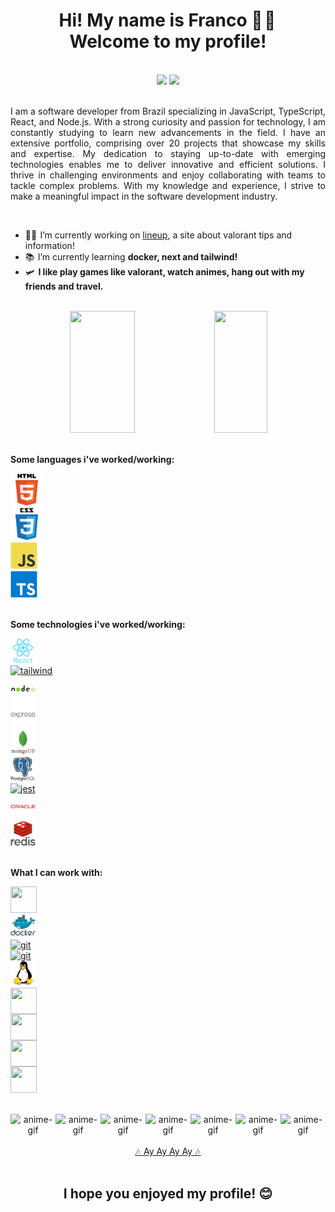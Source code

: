 <h1 align="center">Hi! My name is Franco 🤠 💚  <br> Welcome to my profile!</h1>

<br>

<div align="center" class="mb2">
<!--   <a href="https://instagram.com/dntfindmel" target="_blank"><img src="https://img.shields.io/badge/-Instagram-%23E4405F?style=for-the-badge&logo=instagram&logoColor=white" target="_blank"></a> -->
  <a href = "mailto:francotallesextreme@gmail.com"><img src="https://img.shields.io/badge/-Gmail-%23333?style=for-the-badge&logo=gmail&logoColor=white" target="_blank"></a>
  <a href="https://www.linkedin.com/in/francotalles/" target="_blank"><img src="https://img.shields.io/badge/-LinkedIn-%230077B5?style=for-the-badge&logo=linkedin&logoColor=white" target="_blank"></a>
<!--    	<a href="https://twitter.com/dntfindmel_" target="_blank"><img src="https://img.shields.io/badge/Twitter-1DA1F2?style=for-the-badge&logo=twitter&logoColor=white" target="_blank"></a> -->
</div>

<br>

<p align="justify">I am a software developer from Brazil specializing in JavaScript, TypeScript, React, and Node.js. With a strong curiosity and passion for technology, I am constantly studying to learn new advancements in the field. I have an extensive portfolio, comprising over 20 projects that showcase my skills and expertise. My dedication to staying up-to-date with emerging technologies enables me to deliver innovative and efficient solutions. I thrive in challenging environments and enjoy collaborating with teams to tackle complex problems. With my knowledge and experience, I strive to make a meaningful impact in the software development industry.</p>

<br>

<div>
  <ul>
    <li>👷‍♂️  I’m currently working on <a href="https://github.com/FrancoTalles/lineup-front" target="_blank">lineup</a>, a site about valorant tips and information!     </li>
    <li>📚  I’m currently learning <b>docker, next and tailwind!</b></li>
    <li>🛩️  <b>I like play games like valorant, watch animes, hang out with my friends and travel.</b></li>
  </ul>
</div>

<br>


<div align="center">
   <img width="45.5%" height="195px" src="https://github-readme-stats.vercel.app/api?username=FrancoTalles&show_icons=true&theme=synthwave">
   <img width="41%" height="195px" src="https://github-readme-stats.vercel.app/api/top-langs/?username=FrancoTalles&hide_progress=true&theme=synthwave">
</div>

<br>

<p><b>Some languages i've worked/working:</b></p>

<div style="display: flex; flex-direction: column;">
    <a href="https://www.w3.org/html/" target="_blank" rel="noreferrer"> <img src="https://raw.githubusercontent.com/devicons/devicon/master/icons/html5/html5-original-wordmark.svg" alt="html5" width="52" height="52"/> </a>
    <a href="https://www.w3schools.com/css/" target="_blank" rel="noreferrer"> <img src="https://raw.githubusercontent.com/devicons/devicon/master/icons/css3/css3-original-wordmark.svg" alt="css3" width="52" height="52"/> </a>
    <a href="https://developer.mozilla.org/en-US/docs/Web/JavaScript" target="_blank" rel="noreferrer"> <img src="https://raw.githubusercontent.com/devicons/devicon/master/icons/javascript/javascript-original.svg" alt="javascript" width="43" height="43"/> </a>
    <a href="https://www.typescriptlang.org/" target="_blank" rel="noreferrer"> <img src="https://raw.githubusercontent.com/devicons/devicon/master/icons/typescript/typescript-original.svg" alt="typescript" width="43" height="43"/> </a>
</div>

<br>

<p><b>Some technologies i've worked/working:</b></p>

<div style="display: flex; flex-direction: column;">
    <a href="https://reactjs.org/" target="_blank" rel="noreferrer"> <img src="https://raw.githubusercontent.com/devicons/devicon/master/icons/react/react-original-wordmark.svg" alt="react" width="40" height="40"/> </a>
    <a href="https://tailwindcss.com/" target="_blank" rel="noreferrer"> <img src="https://www.vectorlogo.zone/logos/tailwindcss/tailwindcss-icon.svg" alt="tailwind" width="40" height="40"/> </a>
    <a href="https://nodejs.org" target="_blank" rel="noreferrer"> <img src="https://raw.githubusercontent.com/devicons/devicon/master/icons/nodejs/nodejs-original-wordmark.svg" alt="nodejs" width="40" height="40"/> </a>
    <a href="https://expressjs.com" target="_blank" rel="noreferrer"> <img src="https://raw.githubusercontent.com/devicons/devicon/master/icons/express/express-original-wordmark.svg" alt="express" width="40" height="40"/> </a>
    <a href="https://www.mongodb.com/" target="_blank" rel="noreferrer"> <img src="https://raw.githubusercontent.com/devicons/devicon/master/icons/mongodb/mongodb-original-wordmark.svg" alt="mongodb" width="40" height="40"/> </a>
    <a href="https://www.postgresql.org" target="_blank" rel="noreferrer"> <img src="https://raw.githubusercontent.com/devicons/devicon/master/icons/postgresql/postgresql-original-wordmark.svg" alt="postgresql" width="40" height="40"/> </a>
    <a href="https://jestjs.io" target="_blank" rel="noreferrer"> <img src="https://www.vectorlogo.zone/logos/jestjsio/jestjsio-icon.svg" alt="jest" width="40" height="40"/> </a>
    <a href="https://www.oracle.com/" target="_blank" rel="noreferrer"> <img src="https://raw.githubusercontent.com/devicons/devicon/master/icons/oracle/oracle-original.svg" alt="oracle" width="40" height="40"/> </a>
    <a href="https://redis.io" target="_blank" rel="noreferrer"> <img src="https://raw.githubusercontent.com/devicons/devicon/master/icons/redis/redis-original-wordmark.svg" alt="redis" width="40" height="40"/> </a>
</div>

<br>

<p><b>What I can work with:</b></p>

<div style="display: flex; flex-direction: column;">
    <img src="https://cdn.jsdelivr.net/gh/devicons/devicon/icons/bash/bash-original.svg" width="42" height="42" />
    <a href="https://www.docker.com/" target="_blank" rel="noreferrer"> <img src="https://raw.githubusercontent.com/devicons/devicon/master/icons/docker/docker-original-wordmark.svg" alt="docker" width="40" height="40"/> </a>
    <a href="https://git-scm.com/" target="_blank" rel="noreferrer"> <img src="https://www.vectorlogo.zone/logos/git-scm/git-scm-icon.svg" alt="git" width="40" height="40"/> </a>
    <a href="https://github.com/" target="_blank" rel="noreferrer"> <img src="https://cdn.jsdelivr.net/gh/devicons/devicon/icons/github/github-original.svg" alt="git" width="40" height="40"/> </a>
    <a href="https://www.linux.org/" target="_blank" rel="noreferrer"> <img src="https://raw.githubusercontent.com/devicons/devicon/master/icons/linux/linux-original.svg" alt="linux" width="40" height="40"/> </a>
    <img src="https://cdn.jsdelivr.net/gh/devicons/devicon/icons/slack/slack-original.svg" width="42" height="42" />
    <img src="https://cdn.jsdelivr.net/gh/devicons/devicon/icons/trello/trello-plain.svg" width="42" height="42" />
    <img src="https://cdn.jsdelivr.net/gh/devicons/devicon/icons/vscode/vscode-original.svg" width="42" height="42" />
    <img src="https://cdn.jsdelivr.net/gh/devicons/devicon/icons/windows8/windows8-original.svg" width="42" height="42" />
</div>

<br>

<br>

<div align="center" style="display: flex;">
<img src="https://64.media.tumblr.com/abdb0b3b146dc8bec4bffa02dfd2aea5/tumblr_mmfopde0Oo1qcm0i5o6_250.gifv" alt="anime-gif" />
<img src="https://64.media.tumblr.com/f7979435616c00306f77bff6ba603f81/tumblr_mmfopde0Oo1qcm0i5o2_250.gifv" alt="anime-gif" />
<img src="https://64.media.tumblr.com/dbb5f1800c9ff1d354b3a137e3faa468/tumblr_mmfopde0Oo1qcm0i5o1_250.gifv" alt="anime-gif" />
<img src="https://64.media.tumblr.com/e8acd1bd5318012aa42b077273fa8761/tumblr_mmfopde0Oo1qcm0i5o4_250.gifv" alt="anime-gif" />
<img src="https://64.media.tumblr.com/c03eb3d767812fffc126e1371e9de113/tumblr_mmfopde0Oo1qcm0i5o9_250.gifv" alt="anime-gif" />
<img src="https://64.media.tumblr.com/a0ec07ea88e69183a5018def28c184c2/tumblr_mmfopde0Oo1qcm0i5o3_250.gifv" alt="anime-gif" />
<img src="https://64.media.tumblr.com/43bb3536319b40a9ce6691c6007e952b/tumblr_mmfopde0Oo1qcm0i5o5_250.gifv" alt="anime-gif" />
</div>

<br>

<div align="center" ><a href="https://www.youtube.com/watch?v=lRrOLTHu-ew" target="_blank" rel="noreferrer"> 🎶  Ay Ay Ay Ay 🎶  </a></div>

<br>

<h2 align="center">I hope you enjoyed my profile! 😊</h2>
 
  
  
  
  
  
  
  
  
  






<!---
FrancoTalles/FrancoTalles is a ✨ special ✨ repository because its `README.md` (this file) appears on your GitHub profile.
You can click the Preview link to take a look at your changes.
--->
